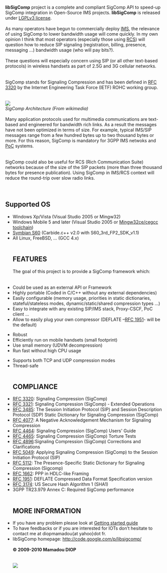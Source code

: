 **libSigComp** project is a complete and compliant SigComp API to speed-up SigComp integration in Open-Source IMS projects. **libSigComp** is released under [LGPLv3 license](http://www.gnu.org/licenses/lgpl.html).
<br>
<br>
As many operators have begun to commercially deploy <a href='http://en.wikipedia.org/wiki/IP_Multimedia_Subsystem'>IMS</a>, the relevance of using SigComp to lower bandwidth usage will come quickly. In my own opinion I think that most operators (especially those using <a href='http://en.wikipedia.org/wiki/Rich_Communication_Suite'>RCS</a>) will question how to reduce SIP signaling (registration, billing, presence, messaging …) bandwidth usage (who will pay bits?).<br>
<br>
These questions will especially concern using SIP (or all other text-based protocols) in wireless handsets as part of 2.5G and 3G cellular networks.<br>
<br>
<br>
SigComp stands for Signaling Compression and has been defined in <a href='http://www.ietf.org/rfc/rfc3320.txt'>RFC 3320</a> by the Internet Engineering Task Force (IETF) ROHC working group.<br>
<br>
<br>
<a href='http://upload.wikimedia.org/wikipedia/en/8/8f/SigComp_Architecture.png'><img src='http://upload.wikimedia.org/wikipedia/en/8/8f/SigComp_Architecture.png' /></a>
<br>
<i>SigComp Architecture (From wikimedia)</i><br>
<br>
Many application protocols used for multimedia communications are text-based and engineered for bandwidth rich links.  As a result the messages have not been optimized in terms of size.  For example, typical IMS/SIP messages range from a few hundred bytes up to two thousand bytes or more. For this reason, SigComp is mandatory for 3GPP IMS netwoks and <a href='http://en.wikipedia.org/wiki/Push_to_Talk_over_Cellular'>PoC</a> systems.<br>
<br>
<br>
SigComp could also be useful for RCS (Rich Communication Suite) networks because of the size of the SIP packets (more than three thousand bytes for presence publication). Using SigComp in IMS/RCS context will reduce the round-trip over slow radio links.<br>
<br>
<br>
<h2>Supported OS</h2>
<ul><li>Windows Xp/Vista (Visual Studio 2005 or Mingw32)<br>
</li><li>Windows Mobile 5 and later (Visual Studio 2005 or <a href='http://cegcc.sourceforge.net/docs/build-toolchain.html'>Mingw32ce/cegcc toolchain</a>)<br>
</li><li><a href='http://en.wikipedia.org/wiki/S60_Platform'>Symbian S60</a> (Carbide.c++ v2.0 with S60_3rd_FP2_SDK_v1.1)<br>
</li><li>All Linux, FreeBSD, ... (GCC 4.x)<br>
<br>
<h2>FEATURES</h2>
The goal of this project is to provide a SigComp framework which:<br>
<br>
<br>
</li><li>Could be used as an external API or Framework<br>
</li><li>Highly portable (Coded in C/C++ without any external dependencies)<br>
</li><li>Easily configurable (memory usage, priorities in static dictionaries, stateful/stateless modes, dynamic/static/shared compression types …)<br>
</li><li>Easy to integrate with any existing SIP/IMS stack, Proxy-CSCF, PoC client …<br>
</li><li>Allow to easily plug your own compressor (DEFLATE –<a href='http://www.ietf.org/rfc/rfc1951.txt'>RFC 1951</a>- will be the default)<br></li></ul>

<ul><li>Robust<br>
</li><li>Efficiently run on mobile handsets (small footprint)<br>
</li><li>Use small memory (UDVM decompression)<br>
</li><li>Run fast without high CPU usage<br></li></ul>

<ul><li>Supports both TCP and UDP compression modes<br>
</li><li>Thread-safe<br>
<br>
<h2>COMPLIANCE</h2>
</li><li><a href='http://www.ietf.org/rfc/rfc3320.txt'>RFC 3320</a>: Signaling Compression (SigComp)<br>
</li><li><a href='http://www.ietf.org/rfc/rfc3321.txt'>RFC 3321</a>: Signaling Compression (SigComp) - Extended Operations<br>
</li><li><a href='http://www.ietf.org/rfc/rfc3485.txt'>RFC 3485</a>: The Session Initiation Protocol (SIP) and Session Description Protocol (SDP) Static Dictionary for Signaling Compression (SigComp)<br>
</li><li><a href='http://www.ietf.org/rfc/rfc4070.txt'>RFC 4077</a>: A Negative Acknowledgement Mechanism for Signaling Compression<br>
</li><li><a href='http://www.ietf.org/rfc/rfc4464.txt'>RFC 4464</a>: Signaling Compression (SigComp) Users' Guide<br>
</li><li><a href='http://www.ietf.org/rfc/rfc4465.txt'>RFC 4465</a>: Signaling Compression (SigComp) Torture Tests<br>
</li><li><a href='http://www.ietf.org/rfc/rfc4896.txt'>RFC 4896</a>:Signaling Compression (SigComp) Corrections and Clarifications<br>
</li><li><a href='http://www.ietf.org/rfc/rfc5049.txt'>RFC 5049</a>: Applying Signaling Compression (SigComp) to the Session Initiation Protocol (SIP)<br>
</li><li><a href='http://www.ietf.org/rfc/rfc5112.txt'>RFC 5112</a>: The Presence-Specific Static Dictionary for Signaling Compression (Sigcomp)<br>
</li><li><a href='http://www.ietf.org/rfc/rfc1662.txt'>RFC 1662</a>: PPP in HDLC-like Framing<br>
</li><li><a href='http://www.ietf.org/rfc/rfc1951.txt'>RFC 1951</a>: DEFLATE Compressed Data Format Specification version<br>
</li><li><a href='http://www.ietf.org/rfc/rfc3174.txt'>RFC 3174</a>: US Secure Hash Algorithm 1 (SHA1)<br>
</li><li>3GPP TR23.979 Annex C: Required SigComp performance<br>
<br>
<h2>MORE INFORMATION</h2>
</li><li>If you have any problem please look at <a href='Getting_Started.md'>Getting started guide</a>
</li><li>To have feedbacks or if you are interested for IOTs don’t hesitate to contact me at diopmamadou{at yahoo}dot fr. <br>
</li><li>libSigComp homepage: <a href='http://code.google.com/p/libsigcomp/'>http://code.google.com/p/libsigcomp/</a><br>
<br>
<b>© 2009-2010 Mamadou DIOP <diopmamadou(at)doubango.org></b><br>
<br>
<br>
<a href='http://www.gnu.org/graphics/lgplv3-88x31.png'><img src='http://www.gnu.org/graphics/lgplv3-88x31.png' /></a>